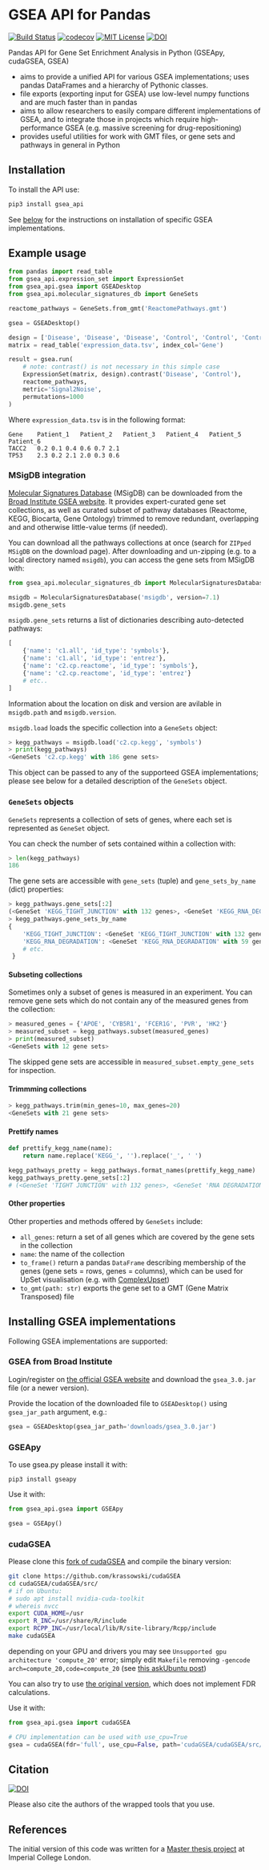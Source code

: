 # GSEA API for Pandas
[![Build Status](https://travis-ci.com/krassowski/gsea-api.svg?branch=master)](https://travis-ci.com/krassowski/gsea-api)
[![codecov](https://codecov.io/gh/krassowski/gsea-api/branch/master/graph/badge.svg)](https://codecov.io/gh/krassowski/gsea-api)
[![MIT License](https://img.shields.io/badge/license-MIT-blue.svg?style=flat)](http://choosealicense.com/licenses/mit/)
[![DOI](https://zenodo.org/badge/188071398.svg)](https://zenodo.org/badge/latestdoi/188071398)

Pandas API for Gene Set Enrichment Analysis in Python (GSEApy, cudaGSEA, GSEA)

- aims to provide a unified API for various GSEA implementations; uses pandas DataFrames and a hierarchy of Pythonic classes.
- file exports (exporting input for GSEA) use low-level numpy functions and are much faster than in pandas
- aims to allow researchers to easily compare different implementations of GSEA, and to integrate those in projects which require high-performance GSEA (e.g. massive screening for drug-repositioning)
- provides useful utilities for work with GMT files, or gene sets and pathways in general in Python


## Installation

To install the API use:

```bash
pip3 install gsea_api
```

See [below](#Installing-GSEA-implementations) for the instructions on installation of specific GSEA implementations.

## Example usage

```python
from pandas import read_table
from gsea_api.expression_set import ExpressionSet
from gsea_api.gsea import GSEADesktop
from gsea_api.molecular_signatures_db import GeneSets

reactome_pathways = GeneSets.from_gmt('ReactomePathways.gmt')

gsea = GSEADesktop()

design = ['Disease', 'Disease', 'Disease', 'Control', 'Control', 'Control']
matrix = read_table('expression_data.tsv', index_col='Gene')

result = gsea.run(
    # note: contrast() is not necessary in this simple case
    ExpressionSet(matrix, design).contrast('Disease', 'Control'),
    reactome_pathways,
    metric='Signal2Noise',
    permutations=1000
)
```


Where `expression_data.tsv` is in the following format:

```
Gene	Patient_1	Patient_2	Patient_3	Patient_4	Patient_5	Patient_6
TACC2	0.2	0.1	0.4	0.6	0.7	2.1
TP53	2.3	0.2	2.1	2.0	0.3	0.6
```

### MSigDB integration

[Molecular Signatures Database](https://www.gsea-msigdb.org/gsea/msigdb/index.jsp) (MSigDB) can be downloaded from the [Broad Institute GSEA website](https://www.gsea-msigdb.org/gsea/downloads.jsp). It provides expert-curated gene set collections, as well as curated subset of pathway databases (Reactome, KEGG, Biocarta, Gene Ontology) trimmed to remove redundant, overlapping and and otherwise little-value terms (if needed).

You can download all the pathways collections at once (search for `ZIPped MSigDB` on the download page). After downloading and un-zipping (e.g. to a local directory named `msigdb`), you can access the gene sets from MSigDB with:

```python
from gsea_api.molecular_signatures_db import MolecularSignaturesDatabase

msigdb = MolecularSignaturesDatabase('msigdb', version=7.1)
msigdb.gene_sets
```

`msigdb.gene_sets` returns a list of dictionaries describing auto-detected pathways:

```python
[
    {'name': 'c1.all', 'id_type': 'symbols'},
    {'name': 'c1.all', 'id_type': 'entrez'},
    {'name': 'c2.cp.reactome', 'id_type': 'symbols'},
    {'name': 'c2.cp.reactome', 'id_type': 'entrez'}
    # etc..
]
```

Information about the location on disk and version are avilable in `msigdb.path` and `msigdb.version`.

`msigdb.load` loads the specific collection into a `GeneSets` object:

```python
> kegg_pathways = msigdb.load('c2.cp.kegg', 'symbols')
> print(kegg_pathways)
<GeneSets 'c2.cp.kegg' with 186 gene sets>
```

This object can be passed to any of the supporteed GSEA implementations; please see below for a detailed description of the `GeneSets` object.

### `GeneSets` objects

`GeneSets` represents a collection of sets of genes, where each set is represented as `GeneSet` object.

You can check the number of sets contained within a collection with:

```python
> len(kegg_pathways)
186
```

The gene sets are accessible with `gene_sets` (tuple) and `gene_sets_by_name` (dict) properties:

```python
> kegg_pathways.gene_sets[:2]
(<GeneSet 'KEGG_TIGHT_JUNCTION' with 132 genes>, <GeneSet 'KEGG_RNA_DEGRADATION' with 59 genes>)
> kegg_pathways.gene_sets_by_name
{
    'KEGG_TIGHT_JUNCTION': <GeneSet 'KEGG_TIGHT_JUNCTION' with 132 genes>,
    'KEGG_RNA_DEGRADATION': <GeneSet 'KEGG_RNA_DEGRADATION' with 59 genes>
    # etc.
 }
```

#### Subseting collections

Sometimes only a subset of genes is measured in an experiment. You can remove gene sets which do not contain any of the measured genes from the collection:

```python
> measured_genes = {'APOE', 'CYB5R1', 'FCER1G', 'PVR', 'HK2'}
> measured_subset = kegg_pathways.subset(measured_genes)
> print(measured_subset)
<GeneSets with 12 gene sets>
```

The skipped gene sets are accessible in `measured_subset.empty_gene_sets` for inspection.

#### Trimmming collections

```python
> kegg_pathways.trim(min_genes=10, max_genes=20)
<GeneSets with 21 gene sets>
```

#### Prettify names

```python
def prettify_kegg_name(name):
    return name.replace('KEGG_', '').replace('_', ' ')

kegg_pathways_pretty = kegg_pathways.format_names(prettify_kegg_name)
kegg_pathways_pretty.gene_sets[:2]
# (<GeneSet 'TIGHT JUNCTION' with 132 genes>, <GeneSet 'RNA DEGRADATION' with 59 genes>)
```

#### Other properties

Other properties and methods offered by `GeneSets` include:
   - `all_genes`: return a set of all genes which are covered by the gene sets in the collection
   - `name`: the name of the collection
   - `to_frame()` return a pandas `DataFrame` describing membership of the genes (gene sets = rows, genes = columns), which can be used for UpSet visualisation (e.g. with [ComplexUpset](https://github.com/krassowski/complex-upset))
   - `to_gmt(path: str)` exports the gene set to a GMT (Gene Matrix Transposed) file

## Installing GSEA implementations

Following GSEA implementations are supported:

### GSEA from Broad Institute

Login/register on [the official GSEA website](http://software.broadinstitute.org/gsea/login.jsp) and download the `gsea_3.0.jar` file (or a newer version).

Provide the location of the downloaded file to `GSEADesktop()` using `gsea_jar_path` argument, e.g.:

```python
gsea = GSEADesktop(gsea_jar_path='downloads/gsea_3.0.jar')
```

### GSEApy

To use gsea.py please install it with:

```
pip3 install gseapy
```

Use it with:

```python
from gsea_api.gsea import GSEApy

gsea = GSEApy()
```

### cudaGSEA

Please clone this [fork of cudaGSEA](https://github.com/krassowski/cudaGSEA) and compile the binary version:

```bash
git clone https://github.com/krassowski/cudaGSEA
cd cudaGSEA/cudaGSEA/src/
# if on Ubuntu:
# sudo apt install nvidia-cuda-toolkit
# whereis nvcc
export CUDA_HOME=/usr
export R_INC=/usr/share/R/include
export RCPP_INC=/usr/local/lib/R/site-library/Rcpp/include
make cudaGSEA
```

depending on your GPU and drivers you may see `Unsupported gpu architecture 'compute_20'` error; simply edit `Makefile` removing `-gencode arch=compute_20,code=compute_20` (see [this askUbuntu post](https://askubuntu.com/questions/960238/nvcc-fatal-unsupported-gpu-architecture-compute-20))

You can also try to use [the original version](https://github.com/gravitino/cudaGSEA), which does not implement FDR calculations.

Use it with:

```python
from gsea_api.gsea import cudaGSEA

# CPU implementation can be used with use_cpu=True
gsea = cudaGSEA(fdr='full', use_cpu=False, path='cudaGSEA/cudaGSEA/src/cudaGSEA')
```

## Citation

[![DOI](https://zenodo.org/badge/188071398.svg)](https://zenodo.org/badge/latestdoi/188071398)

Please also cite the authors of the wrapped tools that you use.


## References

The initial version of this code was written for a [Master thesis project](https://github.com/krassowski/drug-disease-profile-matching) at Imperial College London.
